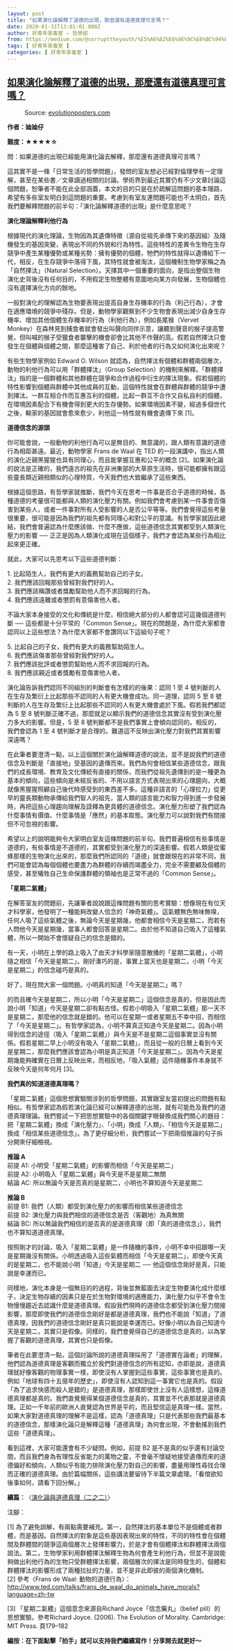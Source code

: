 ```yaml
---
layout: post
title: "如果演化論解釋了道德的出現，那麼還有道德真理可言嗎？"
date: 2020-01-31T13:01:01.000Z
author: 好青年荼毒室 — 哲學部
from: https://medium.com/@corrupttheyouth/%E5%A6%82%E6%9E%9C%E6%BC%94%E5%8C%96%E8%AB%96%E8%A7%A3%E9%87%8B%E4%BA%86%E9%81%93%E5%BE%B7%E7%9A%84%E5%87%BA%E7%8F%BE-%E9%82%A3%E9%BA%BC%E9%82%84%E6%9C%89%E9%81%93%E5%BE%B7%E7%9C%9F%E7%90%86%E5%8F%AF%E8%A8%80%E5%97%8E-691c916273df?source=rss-85307064eb48------2
tags: [ 好青年荼毒室 ]
categories: [ 好青年荼毒室 ]
---
```

<!--1580475661000-->
[如果演化論解釋了道德的出現，那麼還有道德真理可言嗎？](https://medium.com/@corrupttheyouth/%E5%A6%82%E6%9E%9C%E6%BC%94%E5%8C%96%E8%AB%96%E8%A7%A3%E9%87%8B%E4%BA%86%E9%81%93%E5%BE%B7%E7%9A%84%E5%87%BA%E7%8F%BE-%E9%82%A3%E9%BA%BC%E9%82%84%E6%9C%89%E9%81%93%E5%BE%B7%E7%9C%9F%E7%90%86%E5%8F%AF%E8%A8%80%E5%97%8E-691c916273df?source=rss-85307064eb48------2)
------

<div>
<figure><img alt="" src="https://cdn-images-1.medium.com/max/1024/1*lNkazbeTJ45_iih71vKsbQ.png" /><figcaption>Source: <a href="https://www.evolutionposters.com/">evolutionposters.com</a></figcaption></figure><p><strong>作者：廸廸仔</strong></p><p><strong>難度：★★★★☆</strong></p><p>問：如果道德的出現已經能用演化論去解釋，那麼還有道德真理可言嗎？</p><p>這其實不是一條「日常生活的哲學問題」，發問的室友想必已經對倫理學有一定理解，甚至在某些書／文章讀過相關的討論。學術界到最近其實仍有不少文章討論這個問題，恕筆者不能在此全部涵蓋，本文的目的只是在於疏解這問題的基本理路，希望有多些室友明白到這問題的重要。考慮到有室友連問題可能也不太明白，首先我們要解釋問題的前半句：「演化論解釋道德的出現」是什麼意思呢？</p><p><strong>演化理論解釋利他行為</strong></p><p>根據現代的演化理論，生物因為其遺傳特徵（源自從祖先承傳下來的基因組）及隨機發生的基因突變，表現出不同的外貌和行為特性。這些特性的差異令生物在生存競爭中產生某種優勢或某種劣勢：擁有優勢的個體，牠們的特性就得以遺傳給下一代，相反，在生存競爭中落得下風，其特性就會被淘汰，這個機制生物學家稱之為「自然擇汰」（Natural Selection）。天擇其中一個重要的面向，是指出整個生物演化史背後沒有任何目的，不用假定生物整體有意圖地向某方向發展，生物個體也沒有選擇演化方向的餘地。</p><p>一般對演化的理解認為生物要表現出提高自身生存機率的行為（利己行為），才會在適應環境的競爭中殘存。但是，動物學家觀察到不少生物會表現出減少自身生存機率、增加其他個體生存機率的行為（利他行為），例如長尾猴（Vervet Monkey）在森林見到捕食者就會發出叫聲向同伴示意，讓聽到聲音的猴子提高警覺，但叫喊的猴子受獵食者襲擊的機會卻會比其他不作聲的高。假若自然擇汰只會發生在個體與個體之間，那麼這種害了自己、利於他者的行為又如何演化出來呢？</p><p>有些生物學家例如 Edward O. Wilson 就認為，自然擇汰有個體和群體兩個層次，動物的利他行為可以用「群體擇汰」（Group Selection）的機制來解釋。「群體擇汰」指的是一個群體和其他群體在競爭和合作過程中衍生的擇汰現象。假若個體的特性影響到個體與群體中其他成員的互動，這個特性就會在群體與群體的競爭中遭到擇汰。一群互相合作而互惠互利的個體，比起一群互不合作又自私自利的個體，在環境因素配合下有機會得到更大的生存優勢。如果環境因素不變，經過多個世代之後，輸家的基因就會愈來愈少，利他這一特性就有機會遺傳下來 [1]。</p><p><strong>道德信念的源頭</strong></p><p>你可能會說，一般動物的利他行為可以是無目的、無意識的，跟人類有意識的道德行為相距甚遠。最近，動物學家 Frans de Waal 在 TED 的一段演講中，指出人類的演化近親黑猩猩也具有同理心，而且能掌握互惠和公平的概念 [2]。如果演化論的說法是正確的，我們遠古的祖先在非洲東部的大草原生活時，很可能都擁有跟這些靈長類近親相類似的心理特質，今天我們也大致繼承了這些東西。</p><p>根據這個思路，有哲學家就推斷，我們今天在思考一件事是否合乎道德的時候，各種道德的考量很可能都與人類的演化壓力有關。例如我們會考慮到某一件事會否傷害到某些人，或者一件事對所有人受影響的人是否公平等等。我們會覺得這些考量很重要，很可能是因為我們的祖先都有同理心和對公平的意識。有哲學家就因此總結，我們會普遍認為什麼應該做、什麼不應做，這些道德信念其實都受到人類演化壓力的影響 ── 正正是因為人類演化成現在這個樣子，我們才會認為某些行為相比起來更正確。</p><p>就此，大家可以先思考以下這些道德判斷：</p><p>1. 比起陌生人，我們有更大的義務幫助自己的子女。<br>2. 我們應該回報那些曾經對我們好的人。<br>3. 我們應該稱讚或者獎勵幫助他人而不求回報的行為。<br>4. 我們應該遠離或者懲罰有意傷害他人者。</p><p>不論大家本身接受的文化和傳統是什麼，相信絕大部分的人都會認可這幾個道德判斷 ── 這些都是十分平常的「Common Sense」。現在的問題是，為什麼大家都會認同以上這些想法？為什麼大家都不會讚同以下這組句子呢？</p><p>5. 比起自己的子女，我們有更大的義務幫助陌生人。<br>6. 我們應該傷害那些曾經對我們好的人。<br>7. 我們應該批評或者懲罰幫助他人而不求回報的行為。<br>8. 我們應該親近或者獎勵有意傷害他人者。</p><p>演化論告訴我們認同不同組別的判斷會有怎樣的的後果：認同 1 至 4 號判斷的人在生存及繁衍上比起那些不認同的人有更大機會成功。同一道理，認同 5 至 8 號判斷的人在生存及繁衍上比起那些不認同的人有更大機會處於下風。假若我們都認為 5 至 8 號判斷正確不過，那麼就足以顯示我們的道德信念其實沒有受到演化壓力多大的影響。但是，5 至 8 號判斷都不是我們事實上會傾向認同的。相反的，我們會認為 1 至 4 號判斷才是合理的。難道這不反映出演化壓力對我們其實影響深遠嗎？</p><p>在此筆者要澄清一點，以上這個關於演化論解釋道德的說法，並不是說我們的道德信念及判斷是「直接地」受基因的遺傳而來。我們為何會相信某些道德信念，跟我們的成長環境、教育及文化傳統有直接的關係，而我們從祖先遺傳到的是一種更為基本的傾向，這些傾向是未經反省的、不用以語言方式表現出來的心理趨向，大概就像黑猩猩照顧自己後代時感受到的東西差不多。這種非語言的「心理拉力」從更早的靈長類動物承傳給我們智人的祖先，當人類的語言能力和智力得到進一步發展時，再把這些心理趨向理解及詮釋為更具體的道德信念。演化壓力形塑了我們認為什麼事情有價值、什麼事情是「應然」的基本取態。演化壓力可以說對我們有間接但不可忽視的影響。</p><p>希望以上的說明能夠令大家明白室友這條問題的前半句。我們普遍相信有些事情是道德的，有些事情是不道德的，其實都受到演化壓力的深遠影響。假若人類是從蜜蜂那樣的生物演化出來的，那麼我們所認同的「道德」就會跟現在的非常不同，我們可能會認為每個個體也要盡力為群體的存續而竭盡全力，完全不需要顧及個體的感受，甚至犧牲自己生命保護群體的領袖也是正常不過的「Common Sense」。</p><p><strong>「星期二氣體」</strong></p><p>在解答室友的問題前，先讓筆者說說跟這條問題有關的思考實驗：想像現在有位天才科學家，他發明了一種能夠改變人信念的「神奇氣體」。這氣體無色無味無嗅，任何人吸了這些氣體之後，無論今天是星期幾，他都會相信今天是星期二，而若有人問他今天是星期幾，當事人都會回答是星期二。由於他不知道自己吸入了這種氣體，所以一開始不會懷疑自己的信念是錯的。</p><p>有一天，小明在上學的路上吸入了由天才科學家隨意散播的「星期二氣體」，小明隨之相信「今天是星期二」。剛好湊巧的是，事實上當天也是星期二，小明「今天是星期二」的信念碰巧是真的。</p><p>好了，現在問大家一個問題。小明真的知道「今天是星期二」嗎？</p><p>的而且確今天是星期二，所以小明「今天是星期二」這個信念是真的，但是因此而說小明「知道」今天是星期二卻有點古怪。假若小明吸入「星期二氣體」那一天不是星期二，那麼他的信念就是錯的。他可以在星期一或者星期五不幸中招，而相信了「今天是星期二」。有哲學家認為，小明不算真正知道今天是星期二。因為小明得到信念的途徑（吸入「星期二氣體」）與今天是不是星期二這個事實並沒有關係。假若星期二早上小明沒有吸入「星期二氣體」，而且從一般的日曆上看到今天是星期二，那麼我們應該會認為小明是真正知道「今天是星期二」。因為今天是星期幾能夠確實在日曆上反映出來，而相反地，「吸入氣體」這件隨機事件本身就不反映今天是何年何月 [3]。</p><p><strong>我們真的知道道德真理嗎？</strong></p><p>「星期二氣體」這個思想實驗關涉到的哲學問題，其實跟室友當初提出的問題有點相似。有哲學家認為假若演化論已經可以解釋道德的出現，就有可能危及我們的道德真理理論。我們嘗試一下把思想實驗中的各個關鍵字眼替換成我們關心的題目：把「星期二氣體」換成「演化壓力」、「小明」換成「人類」、「相信今天是星期二」換成「相信某些道德信念」。為了更仔細分析，我們嘗試一下把兩個推論的句子拆分開來仔細檢視。</p><p><strong>推論 A</strong><br>前提 A1: 小明受「星期二氣體」的影響而相信「今天是星期二」<br>前提 A2: 小明吸入「星期二氣體」與今天是不是星期二無關<br>結論 AC: 所以無論今天是否真的是星期二，小明也不算知道今天是星期二</p><p><strong>推論 B</strong><br>前提 B1: 我們（人類）都受到演化壓力的影響而相信某些道德信念<br>前提 B2: 演化壓力與我們相信的道德信念是否（客觀地）為真無關<br>結論 BC: 所以無論我們相信的是否真的是道德真理（即「真的道德信念」），我們也不算知道道德真理。</p><p>按照剛才的討論，吸入「星期二氣體」是一件隨機的事件，小明不幸中招跟哪一天是星期幾沒有關係。小明透過吸入這些氣體而相信「今天是星期二」，即使今天真的是星期二，也不能說小明「知道」今天是星期二 ── 他這個信念剛好是真，只能說是幸運而已。</p><p>同樣地，演化本身是一個無目的的過程，背後並無藍圖去決定生物要演化成什麼樣子，決定生物存續的因素只是在於生物對環境的適應能力，演化壓力似乎不會令生物慢慢趨近去認識什麼是道德真理。假設我們現時的道德信念都受到演化壓力間接影響，那麼即使我們的道德信念剛好是都是道德真理，我們也不能說「知道」了道德真理，因我們的道德信念剛好是真只能說是幸運而已。好像小明以為自己知道今天是星期二，其實只是假像。同樣的，我們會覺得自己的道德信念是真的，以為掌握了客觀的道德真理，其實也只是假像。</p><p>筆者在此要澄清一點，這個討論所說的道德真理採用了「道德實在論者」的理解，他們認為道德真理是客觀而獨立於我們對道德信念的所有認知，亦即是說，道德真理就好像客觀的物理事實一樣，即使沒有人掌握到這些事實，這些事實也是真的。例如「地球有四十五億年的歷史」，即使沒有人認知到這一事實它也是真的。假設「為了追求快感而殺人是錯的」是道德真理，那樣即使世上沒有人這樣想，這條道德真理都是真的。我們直覺覺得某個道德信念是真的，其實並不代表那就是道德真理。正如一千年前的歐洲人直覺認為世界是平的，而且堅信這是真理一樣。當然，如果大家對道德真理的理解不是這樣，認為「道德真理」只是代表那些我們最基本的道德信念，那樣演化論只是解釋這種「道德真理」為何會出現，不會動搖到我們這些「道德真理」。</p><p>看到這裡，大家可能還會有不少疑問。例如，前提 B2 是不是真的似乎還有討論空間，而且我們身為有理性反省能力的萬物之靈，不會毫不懷疑地接受遺傳而來的道德偏好和傾向，人類似乎有能力排除演化壓力對自己的影響，盡量用理性尋找合理而正確的道德真理。由於篇幅關係，這些講法要留待下半篇文章處理。「看倌欲知後事如何，請看下回分解。」</p><p><strong>續篇︰</strong>〈<a href="https://corrupttheyouth.net/2017/03/07/%e5%93%b2%e5%ad%b8%e6%a8%b9%e6%b4%9e%ef%bc%9a%e6%bc%94%e5%8c%96%e8%ab%96%e8%88%87%e9%81%93%e5%be%b7%e7%9c%9f%e7%90%86%ef%bc%88%e4%ba%8c%e4%b9%8b%e4%ba%8c%ef%bc%89/">演化論與道德真理（二之二）</a>〉</p><p>注腳：</p><p>[1] 為了避免誤解，有兩點需要補充。第一，自然擇汰的基本單位不是個體或者群體，而是基因。自然擇汰的對象是這些基因表現出來的特性，不同的特性會在個體間及群體間的競爭這兩個層次上發揮影響力，於是才會有個體擇汰和群體擇汰兩個說法。第二，生物學家利用群體擇汰解釋生物為何會產生利他行為，但並不是說能夠做出利他行為的生物只受群體擇汰影響，兩個層次的擇汰是同時發生的，個體和群體擇汰的影響形成了兩種拉扯的力量，並不是非此即彼的兩個演化機制。<br>[2] 參考〈Frans de Waal: 動物的道德行為〉：<br><a href="https://www.ted.com/talks/frans_de_waal_do_animals_have_morals?language=zh-tw">http://www.ted.com/talks/frans_de_waal_do_animals_have_morals?language=zh-tw</a></p><p>[3] 「星期二氣體」這個意念來源自Richard Joyce「信念藥丸」（belief pill）的思想實驗。參考Richard Joyce. (2006). The Evolution of Morality. Cambridge: MIT Press. 頁179–182</p><p><strong>編按︰在下面點擊「拍手」就可以支持我們繼續寫作！分享開去就更好～</strong></p><img src="https://medium.com/_/stat?event=post.clientViewed&referrerSource=full_rss&postId=691c916273df" width="1" height="1" alt="">
</div>

